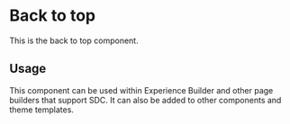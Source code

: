 
# Back to top

This is the back to top component.

## Usage

This component can be used within Experience Builder and other page builders
that support SDC. It can also be added to other components and theme templates.
